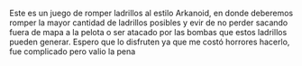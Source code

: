 Este es un juego de romper ladrillos al estilo Arkanoid, en donde deberemos romper la mayor cantidad de ladrillos posibles y evir de no perder sacando fuera de mapa a la pelota o ser atacado por las bombas que estos ladrillos pueden generar. 
Espero que lo disfruten ya que me costó horrores hacerlo, fue complicado pero valio la pena 
